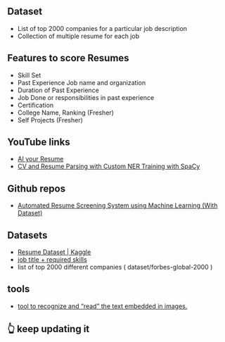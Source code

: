 ## Dataset
- List of top 2000 companies for a particular job description
- Collection of multiple resume for each job

## Features to score Resumes
- Skill Set
- Past Experience Job name and organization
- Duration of Past Experience
- Job Done or responsibilities in past experience
- Certification
- College Name, Ranking (Fresher)
- Self Projects (Fresher)

## YouTube links
- <a href="https://www.youtube.com/watch?v=p3SKx5C04qg&t=4s&ab_channel=SirajRaval">AI your Resume</a>
- <a href="https://www.youtube.com/watch?v=HJy11kOlgvk&ab_channel=KGPTalkie">CV and Resume Parsing with Custom NER Training with SpaCy</a>

## Github repos
- <a href="https://github.com/JAIJANYANI/Automated-Resume-Screening-System">Automated Resume Screening System using Machine Learning (With Dataset)</a>

## Datasets
- <a href="https://www.kaggle.com/gauravduttakiit/resume-dataset">Resume Dataset | Kaggle</a>
- <a href="https://data.world/peopledatalabs/similar-skills-28935-unique-skills">job title + required skills</a>
- list of top 2000 different companies ( dataset/forbes-global-2000 )

## tools
- <a href="https://pypi.org/project/pytesseract/">tool to recognize and “read” the text embedded in images.</a>

## :point_up_2: keep updating it


